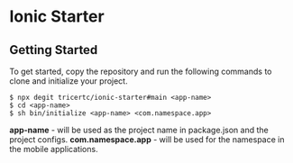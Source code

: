# Ionic Starter

## Getting Started

To get started, copy the repository and run the following commands to clone and initialize your project.

```
$ npx degit tricertc/ionic-starter#main <app-name>
$ cd <app-name>
$ sh bin/initialize <app-name> <com.namespace.app>
```

**app-name** - will be used as the project name in package.json and the project configs.
**com.namespace.app** - will be used for the namespace in the mobile applications.
